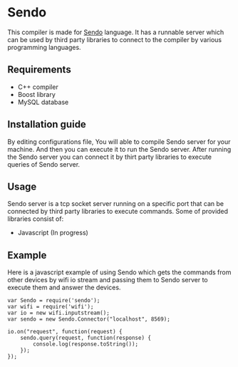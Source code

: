 # Sendo
This compiler is made for [Sendo](https://www.amirforsati.ir/doc/7) language. It has a runnable server which can be used by third party libraries to connect to the compiler by various programming languages.

## Requirements
 - C++ compiler
 - Boost library
 - MySQL database
 
## Installation guide
By editing configurations file, You will able to compile Sendo server for your machine. And then you can execute it to run the Sendo server. After running the Sendo server you can connect it by thirt party libraries to execute queries of Sendo server.

## Usage
Sendo server is a tcp socket server running on a specific port that can be connected by third party libraries to execute commands. Some of provided libraries consist of:

 - Javascript (In progress)

## Example
Here is a javascript example of using Sendo which gets the commands from other devices by wifi io stream and passing them to Sendo server to execute them and answer the devices.

    var Sendo = require('sendo');
    var wifi = require('wifi');
    var io = new wifi.inputstream();
    var sendo = new Sendo.Connector("localhost", 8569);

    io.on("request", function(request) {
        sendo.query(request, function(response) {
            console.log(response.toString());
        });
    });
